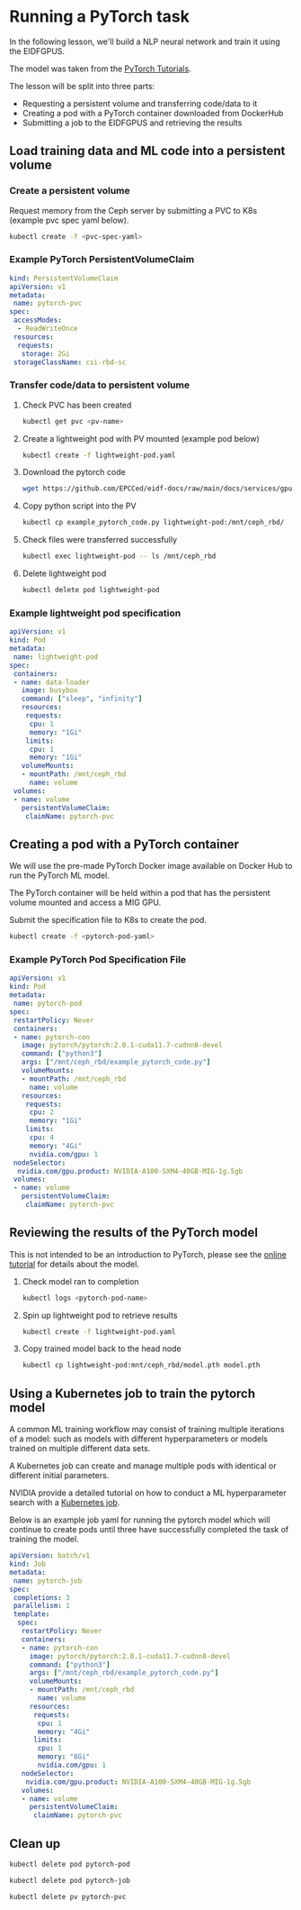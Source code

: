 # Running a PyTorch task

In the following lesson, we'll build a NLP neural network and train it using the EIDFGPUS.

The model was taken from the [PyTorch Tutorials](https://pytorch.org/tutorials/beginner/basics/quickstart_tutorial.html).

The lesson will be split into three parts:

- Requesting a persistent volume and transferring code/data to it
- Creating a pod with a PyTorch container downloaded from DockerHub
- Submitting a job to the EIDFGPUS and retrieving the results

## Load training data and ML code into a persistent volume

### Create a persistent volume

Request memory from the Ceph server by submitting a PVC to K8s (example pvc spec yaml below).

``` bash
kubectl create -f <pvc-spec-yaml>
```

### Example PyTorch PersistentVolumeClaim

``` yaml
kind: PersistentVolumeClaim
apiVersion: v1
metadata:
 name: pytorch-pvc
spec:
 accessModes:
  - ReadWriteOnce
 resources:
  requests:
   storage: 2Gi
 storageClassName: csi-rbd-sc
```

### Transfer code/data to persistent volume

1. Check PVC has been created

    ``` bash
    kubectl get pvc <pv-name>
    ```

1. Create a lightweight pod with PV mounted (example pod below)

    ``` bash
    kubectl create -f lightweight-pod.yaml
    ```

1. Download the pytorch code

    ``` bash
    wget https://github.com/EPCCed/eidf-docs/raw/main/docs/services/gpuservice/training/resources/example_pytorch_code.py
    ```

1. Copy python script into the PV

    ``` bash
    kubectl cp example_pytorch_code.py lightweight-pod:/mnt/ceph_rbd/
    ```

1. Check files were transferred successfully

    ``` bash
    kubectl exec lightweight-pod -- ls /mnt/ceph_rbd
    ```

1. Delete lightweight pod

    ``` bash
    kubectl delete pod lightweight-pod
    ```

### Example lightweight pod specification

``` yaml
apiVersion: v1
kind: Pod
metadata:
 name: lightweight-pod
spec:
 containers:
 - name: data-loader
   image: busybox
   command: ["sleep", "infinity"]
   resources:
    requests:
     cpu: 1
     memory: "1Gi"
    limits:
     cpu: 1
     memory: "1Gi"
   volumeMounts:
   - mountPath: /mnt/ceph_rbd
     name: volume
 volumes:
 - name: volume
   persistentVolumeClaim:
    claimName: pytorch-pvc
```

## Creating a pod with a PyTorch container

We will use the pre-made PyTorch Docker image available on Docker Hub to run the PyTorch ML model.

The PyTorch container will be held within a pod that has the persistent volume mounted and access a MIG GPU.

Submit the specification file to K8s to create the pod.

``` bash
kubectl create -f <pytorch-pod-yaml>
```

### Example PyTorch Pod Specification File

``` yaml
apiVersion: v1
kind: Pod
metadata:
 name: pytorch-pod
spec:
 restartPolicy: Never
 containers:
 - name: pytorch-con
   image: pytorch/pytorch:2.0.1-cuda11.7-cudnn8-devel
   command: ["python3"]
   args: ["/mnt/ceph_rbd/example_pytorch_code.py"]
   volumeMounts:
   - mountPath: /mnt/ceph_rbd
     name: volume
   resources:
    requests:
     cpu: 2
     memory: "1Gi"
    limits:
     cpu: 4
     memory: "4Gi"
     nvidia.com/gpu: 1
 nodeSelector:
  nvidia.com/gpu.product: NVIDIA-A100-SXM4-40GB-MIG-1g.5gb
 volumes:
 - name: volume
   persistentVolumeClaim:
    claimName: pytorch-pvc
```

## Reviewing the results of the PyTorch model

This is not intended to be an introduction to PyTorch, please see the [online tutorial](https://pytorch.org/tutorials/intermediate/torchvision_tutorial.html) for details about the model.

1. Check model ran to completion

    ``` bash
    kubectl logs <pytorch-pod-name>
    ```

1. Spin up lightweight pod to retrieve results

    ``` bash
    kubectl create -f lightweight-pod.yaml
    ```

1. Copy trained model back to the head node

    ``` bash
    kubectl cp lightweight-pod:mnt/ceph_rbd/model.pth model.pth
    ```

## Using a Kubernetes job to train the pytorch model

A common ML training workflow may consist of training multiple iterations of a model: such as models with different hyperparameters or models trained on multiple different data sets.

A Kubernetes job can create and manage multiple pods with identical or different initial parameters.

NVIDIA provide a detailed tutorial on how to conduct a ML hyperparameter search with a [Kubernetes job](https://developer.nvidia.com/blog/kubernetes-ai-hyperparameter-search-experiments/).

Below is an example job yaml for running the pytorch model which will continue to create pods until three have successfully completed the task of training the model.

``` yaml
apiVersion: batch/v1
kind: Job
metadata:
 name: pytorch-job
spec:
 completions: 3
 parallelism: 1
 template:
  spec:
   restartPolicy: Never
   containers:
   - name: pytorch-con
     image: pytorch/pytorch:2.0.1-cuda11.7-cudnn8-devel
     command: ["python3"]
     args: ["/mnt/ceph_rbd/example_pytorch_code.py"]
     volumeMounts:
     - mountPath: /mnt/ceph_rbd
       name: volume
     resources:
      requests:
       cpu: 1
       memory: "4Gi"
      limits:
       cpu: 1
       memory: "8Gi"
       nvidia.com/gpu: 1
   nodeSelector:
    nvidia.com/gpu.product: NVIDIA-A100-SXM4-40GB-MIG-1g.5gb
   volumes:
   - name: volume
     persistentVolumeClaim:
      claimName: pytorch-pvc
```

## Clean up

``` bash
kubectl delete pod pytorch-pod

kubectl delete pod pytorch-job

kubectl delete pv pytorch-pvc
```
